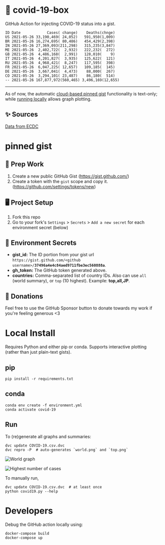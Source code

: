 # 🏥 covid-19-box

GitHub Action for injecting COVID-19 status into a gist.

```
ID Date            Cases( change)    Deaths(chnge)
US 2021-05-26 33,190,469( 24,052)   591,950(1,009)
BR 2021-05-26 16,274,695( 80,486)   454,429(2,398)
IN 2021-05-26 27,369,093(211,298)   315,235(3,847)
ME 2021-05-26  2,402,722(  2,932)   222,232(  272)
GB 2021-05-26  4,486,168(  2,991)   128,010(    9)
IT 2021-05-26  4,201,827(  3,935)   125,622(  121)
RU 2021-05-26  4,968,421(  8,247)   117,595(  398)
FR 2021-05-26  6,047,225( 12,657)   109,185(  145)
DE 2021-05-26  3,667,041(  4,473)    88,000(  267)
CO 2021-05-26  3,294,101( 23,487)    86,180(  514)
-- 2021-05-26 167,877,972(560,465) 3,496,169(12,655)
```

---

As of now, the automatic [cloud-based pinned gist](#pinned-gist) functionality is text-only;
while [running locally](#local-install) allows graph plotting.

## ✨ Sources

[Data from ECDC](https://www.ecdc.europa.eu/en/publications-data/download-todays-data-geographic-distribution-covid-19-cases-worldwide)

# pinned gist

## 🎒 Prep Work
1. Create a new public GitHub Gist (https://gist.github.com/)
1. Create a token with the `gist` scope and copy it. (https://github.com/settings/tokens/new)

## 🖥 Project Setup
1. Fork this repo
1. Go to your fork's `Settings` > `Secrets` > `Add a new secret` for each environment secret (below)

## 🤫 Environment Secrets
- **gist_id:** The ID portion from your gist url `https://gist.github.com/<github username>/`**`37496a4e4c84aed9711fbe3ec560888a`**.
- **gh_token:** The GitHub token generated above.
- **countries:** Comma-separated list of country IDs. Also can use `all` (world summary), or `top` (10 highest). Example: **top,all,JP**.

## 💸 Donations

Feel free to use the GitHub Sponsor button to donate towards my work if you're feeling generous <3

# Local Install

Requires Python and either pip or conda. Supports interactive plotting (rather than just plain-text gists).

## pip

```
pip install -r requirements.txt
```

## conda

```
conda env create -f environment.yml
conda activate covid-19
```

## Run

To (re)generate all graphs and summaries:

```
dvc update COVID-19.csv.dvc
dvc repro -P  # auto-generates `world.png` and `top.png`
```

![World graph](world.png)

![Highest number of cases](top.png)

To manually run,

```
dvc update COVID-19.csv.dvc  # at least once
python covid19.py --help
```

# Developers

Debug the GitHub action locally using:

```
docker-compose build
docker-compose up
```
